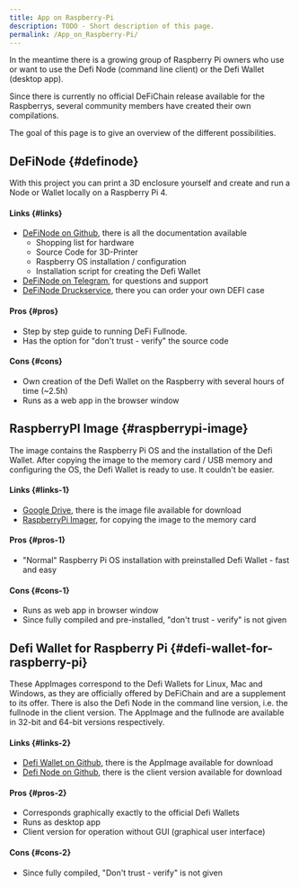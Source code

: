 ```yaml
---
title: App on Raspberry-Pi
description: TODO - Short description of this page.
permalink: /App_on_Raspberry-Pi/
---
```


In the meantime there is a growing group of Raspberry Pi owners who use
or want to use the Defi Node (command line client) or the Defi Wallet
(desktop app).

Since there is currently no official DeFiChain release available for the
Raspberrys, several community members have created their own
compilations.

The goal of this page is to give an overview of the different
possibilities.

## DeFiNode {#definode}

With this project you can print a 3D enclosure yourself and create and
run a Node or Wallet locally on a Raspberry Pi 4.

#### Links {#links}

- [DeFiNode on Github](https://github.com/definode), there is all the
  documentation available
  - Shopping list for hardware
  - Source Code for 3D-Printer
  - Raspberry OS installation / configuration
  - Installation script for creating the Defi Wallet
- [DeFiNode on Telegram](https://t.me/DeFi_Node), for questions and
  support
- [DeFiNode Druckservice](https://www.gabrielkunzer.com/definode/),
  there you can order your own DEFI case

#### Pros {#pros}

- Step by step guide to running DeFi Fullnode.
- Has the option for "don't trust - verify" the source code

#### Cons {#cons}

- Own creation of the Defi Wallet on the Raspberry with several hours of
  time (\~2.5h)
- Runs as a web app in the browser window

## RaspberryPI Image {#raspberrypi-image}

The image contains the Raspberry Pi OS and the installation of the Defi
Wallet. After copying the image to the memory card / USB memory and
configuring the OS, the Defi Wallet is ready to use. It couldn't be
easier.

#### Links {#links-1}

- [Google
  Drive](https://drive.google.com/drive/folders/1yGWeP8gqt5JNypeeJTZ-0aqh-k04m7Jj?usp=sharing),
  there is the image file available for download
- [RaspberryPi Imager](https://www.raspberrypi.org/software/), for
  copying the image to the memory card

#### Pros {#pros-1}

- "Normal" Raspberry Pi OS installation with preinstalled Defi Wallet -
  fast and easy

#### Cons {#cons-1}

- Runs as web app in browser window
- Since fully compiled and pre-installed, "don't trust - verify" is not
  given

## Defi Wallet for Raspberry Pi {#defi-wallet-for-raspberry-pi}

These AppImages correspond to the Defi Wallets for Linux, Mac and
Windows, as they are officially offered by DeFiChain and are a
supplement to its offer. There is also the Defi Node in the command line
version, i.e. the fullnode in the client version. The AppImage and the
fullnode are available in 32-bit and 64-bit versions respectively.

#### Links {#links-2}

- [Defi Wallet on
  Github](https://github.com/Martin8617/Defi-Wallet-for-Raspberry-Pi),
  there is the AppImage available for download
- [Defi Node on
  Github](https://github.com/Martin8617/Defi-Node-for-Raspberry-Pi),
  there is the client version available for download

#### Pros {#pros-2}

- Corresponds graphically exactly to the official Defi Wallets
- Runs as desktop app
- Client version for operation without GUI (graphical user interface)

#### Cons {#cons-2}

- Since fully compiled, "Don't trust - verify" is not given
